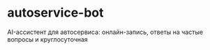 # autoservice-bot
AI-ассистент для автосервиса: онлайн-запись, ответы на частые вопросы и круглосуточная

